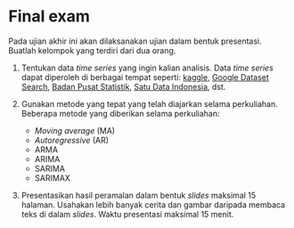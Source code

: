 # Final exam

Pada ujian akhir ini akan dilaksanakan ujian dalam bentuk presentasi.
Buatlah kelompok yang terdiri dari dua orang.

1. Tentukan data _time series_ yang ingin kalian analisis. Data _time series_
   dapat diperoleh di berbagai tempat seperti: [kaggle](kaggle.com),
   [Google Dataset Search](https://datasetsearch.research.google.com/),
   [Badan Pusat Statistik](https://www.bps.go.id/), [Satu Data Indonesia](https://data.go.id/),
   dst.

2. Gunakan metode yang tepat yang telah diajarkan selama perkuliahan. 
   Beberapa metode yang diberikan selama perkuliahan:
   - _Moving average_ (MA)
   - _Autoregressive_ (AR)
   - ARMA
   - ARIMA
   - SARIMA
   - SARIMAX

3. Presentasikan hasil peramalan dalam bentuk _slides_ maksimal 15 halaman.
   Usahakan lebih banyak cerita dan gambar daripada membaca teks di dalam 
   _slides_. Waktu presentasi maksimal 15 menit.